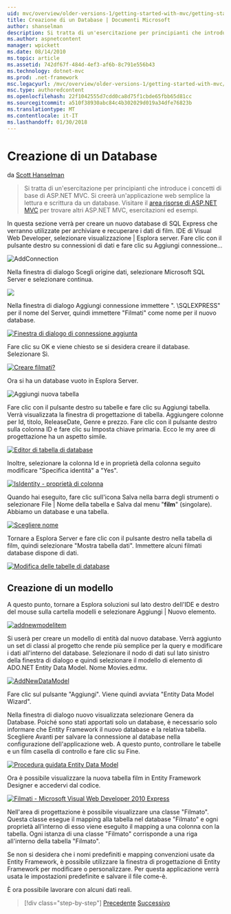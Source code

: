 ```yaml
---
uid: mvc/overview/older-versions-1/getting-started-with-mvc/getting-started-with-mvc-part4
title: Creazione di un Database | Documenti Microsoft
author: shanselman
description: Si tratta di un'esercitazione per principianti che introduce i concetti di base di ASP.NET MVC. Creare un'applicazione web semplice la lettura e scrittura da un database.
ms.author: aspnetcontent
manager: wpickett
ms.date: 08/14/2010
ms.topic: article
ms.assetid: 742df67f-484d-4ef3-af6b-8c791e556b43
ms.technology: dotnet-mvc
ms.prod: .net-framework
msc.legacyurl: /mvc/overview/older-versions-1/getting-started-with-mvc/getting-started-with-mvc-part4
msc.type: authoredcontent
ms.openlocfilehash: 22f1042555d7cdd0ca8d75f1cbde65fbb65d81cc
ms.sourcegitcommit: a510f38930abc84c4b302029d019a34dfe76823b
ms.translationtype: MT
ms.contentlocale: it-IT
ms.lasthandoff: 01/30/2018
---
```

<a name="creating-a-database"></a>Creazione di un Database
====================
da [Scott Hanselman](https://github.com/shanselman)

> Si tratta di un'esercitazione per principianti che introduce i concetti di base di ASP.NET MVC. Si creerà un'applicazione web semplice la lettura e scrittura da un database. Visitare il [area risorse di ASP.NET MVC](../../../index.md) per trovare altri ASP.NET MVC, esercitazioni ed esempi.


In questa sezione verrà per creare un nuovo database di SQL Express che verranno utilizzate per archiviare e recuperare i dati di film. IDE di Visual Web Developer, selezionare visualizzazione | Esplora server. Fare clic con il pulsante destro su connessioni di dati e fare clic su Aggiungi connessione...

![AddConnection](getting-started-with-mvc-part4/_static/image1.png)

Nella finestra di dialogo Scegli origine dati, selezionare Microsoft SQL Server e selezionare continua.

![](getting-started-with-mvc-part4/_static/image2.png)

Nella finestra di dialogo Aggiungi connessione immettere ". \SQLEXPRESS" per il nome del Server, quindi immettere "Filmati" come nome per il nuovo database.

[![Finestra di dialogo di connessione aggiunta](getting-started-with-mvc-part4/_static/image4.png)](getting-started-with-mvc-part4/_static/image3.png)

Fare clic su OK e viene chiesto se si desidera creare il database. Selezionare Sì.

[![Creare filmati?](getting-started-with-mvc-part4/_static/image6.png)](getting-started-with-mvc-part4/_static/image5.png)

Ora si ha un database vuoto in Esplora Server.

![Aggiungi nuova tabella](getting-started-with-mvc-part4/_static/image7.png)

Fare clic con il pulsante destro su tabelle e fare clic su Aggiungi tabella. Verrà visualizzata la finestra di progettazione di tabella. Aggiungere colonne per Id, titolo, ReleaseDate, Genre e prezzo. Fare clic con il pulsante destro sulla colonna ID e fare clic su Imposta chiave primaria. Ecco le my aree di progettazione ha un aspetto simile.

[![Editor di tabella di database](getting-started-with-mvc-part4/_static/image9.png)](getting-started-with-mvc-part4/_static/image8.png)

Inoltre, selezionare la colonna Id e in proprietà della colonna seguito modificare "Specifica identità" a "Yes".

[![IsIdentity - proprietà di colonna](getting-started-with-mvc-part4/_static/image11.png)](getting-started-with-mvc-part4/_static/image10.png)

Quando hai eseguito, fare clic sull'icona Salva nella barra degli strumenti o selezionare File | Nome della tabella e Salva dal menu "**film**" (singolare). Abbiamo un database e una tabella.

[![Scegliere nome](getting-started-with-mvc-part4/_static/image13.png)](getting-started-with-mvc-part4/_static/image12.png)

Tornare a Esplora Server e fare clic con il pulsante destro nella tabella di film, quindi selezionare "Mostra tabella dati". Immettere alcuni filmati database dispone di dati.

[![Modifica delle tabelle di database](getting-started-with-mvc-part4/_static/image15.png)](getting-started-with-mvc-part4/_static/image14.png)

## <a name="creating-a-model"></a>Creazione di un modello

A questo punto, tornare a Esplora soluzioni sul lato destro dell'IDE e destro del mouse sulla cartella modelli e selezionare Aggiungi | Nuovo elemento.

[![addnewmodelitem](getting-started-with-mvc-part4/_static/image17.png)](getting-started-with-mvc-part4/_static/image16.png)

Si userà per creare un modello di entità dal nuovo database. Verrà aggiunto un set di classi al progetto che rende più semplice per la query e modificare i dati all'interno del database. Selezionare il nodo di dati sul lato sinistro della finestra di dialogo e quindi selezionare il modello di elemento di ADO.NET Entity Data Model. Nome Movies.edmx.

[![AddNewDataModel](getting-started-with-mvc-part4/_static/image19.png)](getting-started-with-mvc-part4/_static/image18.png)

Fare clic sul pulsante "Aggiungi". Viene quindi avviata "Entity Data Model Wizard".

Nella finestra di dialogo nuovo visualizzata selezionare Genera da Database. Poiché sono stati apportati solo un database, è necessario solo informare che Entity Framework il nuovo database e la relativa tabella. Scegliere Avanti per salvare la connessione al database nella configurazione dell'applicazione web. A questo punto, controllare le tabelle e un film casella di controllo e fare clic su Fine.

[![Procedura guidata Entity Data Model](getting-started-with-mvc-part4/_static/image21.png)](getting-started-with-mvc-part4/_static/image20.png)

Ora è possibile visualizzare la nuova tabella film in Entity Framework Designer e accedervi dal codice.

[![Filmati - Microsoft Visual Web Developer 2010 Express](getting-started-with-mvc-part4/_static/image23.png)](getting-started-with-mvc-part4/_static/image22.png)

Nell'area di progettazione è possibile visualizzare una classe "Filmato". Questa classe esegue il mapping alla tabella nel database "Filmato" e ogni proprietà all'interno di esso viene eseguito il mapping a una colonna con la tabella. Ogni istanza di una classe "Filmato" corrisponde a una riga all'interno della tabella "Filmato".

Se non si desidera che i nomi predefiniti e mapping convenzioni usate da Entity Framework, è possibile utilizzare la finestra di progettazione di Entity Framework per modificare o personalizzare. Per questa applicazione verrà usata le impostazioni predefinite e salvare il file come-è.

È ora possibile lavorare con alcuni dati reali.

>[!div class="step-by-step"]
[Precedente](getting-started-with-mvc-part3.md)
[Successivo](getting-started-with-mvc-part5.md)
